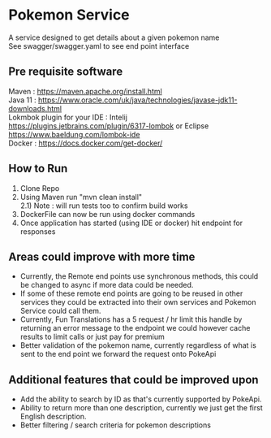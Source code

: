# Pokemon Service
A service designed to get details about a given pokemon name  
See swagger/swagger.yaml to see end point interface

## Pre requisite software
Maven : https://maven.apache.org/install.html  
Java 11 : https://www.oracle.com/uk/java/technologies/javase-jdk11-downloads.html  
Lokmbok plugin for your IDE : Intelij https://plugins.jetbrains.com/plugin/6317-lombok or Eclipse
https://www.baeldung.com/lombok-ide  
Docker : https://docs.docker.com/get-docker/

## How to Run 
1) Clone Repo
2) Using Maven run "mvn clean install"  
2.1) Note : will run tests too to confirm build works
3) DockerFile can now be run using docker commands
4) Once application has started (using IDE or docker) hit endpoint for responses

## Areas could improve with more time 
* Currently, the Remote end points use synchronous methods, 
this could be changed to async if more data could be needed.
* If some of these remote end points are going to be reused in other services they could be extracted
 into their own services and Pokemon Service could call them.  
* Currently, Fun Translations has a 5 request / hr limit this handle by returning an error message to the endpoint 
we could however cache results to limit calls or just pay for premium
* Better validation of the pokemon name, 
currently regardless of what is sent to the end point we forward the request onto PokeApi

## Additional features that could be improved upon
* Add the ability to search by ID as that's currently supported by PokeApi.
* Ability to return more than one description, currently we just get the first English description.
* Better filtering / search criteria for pokemon descriptions
